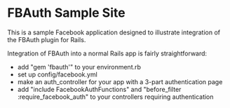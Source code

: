 FBAuth Sample Site
==================

This is a sample Facebook application designed to illustrate integration of the FBAuth plugin for Rails.

Integration of FBAuth into a normal Rails app is fairly straightforward:

- add "gem 'fbauth'" to your environment.rb
- set up config/facebook.yml
- make an auth_controller for your app with a 3-part authentication page
- add "include FacebookAuthFunctions" and "before_filter :require_facebook_auth" to your controllers requiring authentication


